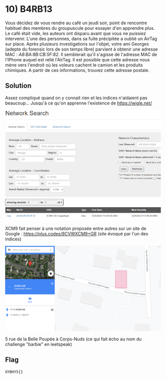 # 10) B4RB13

Vous décidez de vous rendre au café un  jeudi soir, point de rencontre habituel des membres du groupuscule pour  essayer d'en apprendre plus. Le café était vide, les auteurs ont disparu avant que vous ne puissiez  intervenir. L'une des personnes, dans sa fuite précipitée a oublié un AirTag sur  place. Après plusieurs investigations sur l'objet, votre ami Georges (adepte du forensic lors de son temps libre) parvient à obtenir une adresse MAC : *A8:BA:8B:CB:5F:82*. Il semblerait qu'il s'agisse de l'adresse MAC de l'IPhone auquel est  relié l'AirTag. Il est possible que cette adresse nous mène vers  l'endroit où les voleurs cachent le camion et les produits chimiques. A partir de ces informations, trouvez cette adresse postale.

## Solution

Assez compliqué quand on y connait rien et les indices n'aidaient pas beaucoup... Jusqu'à ce qu'on apprenne l'existence de https://wigle.net/

![image-20211113005000503](img/image-20211113005000503.png)

XCM9 fait penser à une notation proposée entre autres sur un site de Google : https://plus.codes/8CVWXCM9+GR (site évoqué par l'un des indices)

![image-20211113005300771](img/image-20211113005300771.png)

5 rue de la Belle Poupée à Corps-Nuds (ce qui fait écho au nom du challenge "barbie" en leetspeak)

## Flag

```
UYBHYS{}
```

